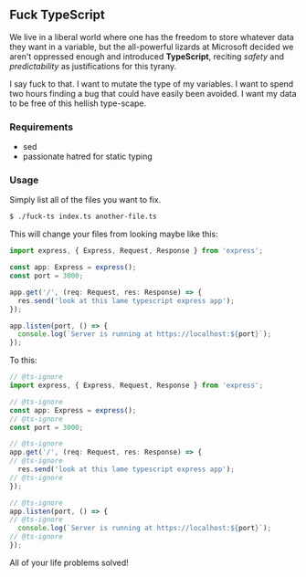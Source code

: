 ## Fuck TypeScript

We live in a liberal world where one has the freedom to store whatever data they want in a variable, but the all-powerful lizards at Microsoft decided we aren't oppressed enough and introduced **TypeScript**, reciting *safety* and *predictability* as justifications for this tyrany.

I say fuck to that. I want to mutate the type of my variables. I want to spend two hours finding a bug that could have easily been avoided. I want my data to be free of this hellish type-scape.

### Requirements

- sed
- passionate hatred for static typing

### Usage

Simply list all of the files you want to fix.

```sh
$ ./fuck-ts index.ts another-file.ts
```

This will change your files from looking maybe like this:

```ts
import express, { Express, Request, Response } from 'express';

const app: Express = express();
const port = 3000;

app.get('/', (req: Request, res: Response) => {
  res.send('look at this lame typescript express app');
});

app.listen(port, () => {
  console.log(`Server is running at https://localhost:${port}`);
});
```
To this:
```ts
// @ts-ignore
import express, { Express, Request, Response } from 'express';

// @ts-ignore
const app: Express = express();
// @ts-ignore
const port = 3000;

// @ts-ignore
app.get('/', (req: Request, res: Response) => {
// @ts-ignore
  res.send('look at this lame typescript express app');
// @ts-ignore
});

// @ts-ignore
app.listen(port, () => {
// @ts-ignore
  console.log(`Server is running at https://localhost:${port}`);
// @ts-ignore
});
```

All of your life problems solved!
